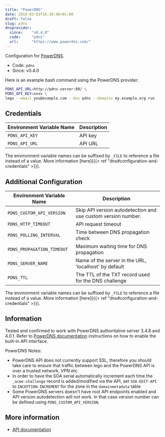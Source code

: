 ```yaml
---
title: "PowerDNS"
date: 2019-03-03T16:39:46+01:00
draft: false
slug: pdns
dnsprovider:
  since:    "v0.4.0"
  code:     "pdns"
  url:      "https://www.powerdns.com/"
---
```


<!-- THIS DOCUMENTATION IS AUTO-GENERATED. PLEASE DO NOT EDIT. -->
<!-- providers/dns/pdns/pdns.toml -->
<!-- THIS DOCUMENTATION IS AUTO-GENERATED. PLEASE DO NOT EDIT. -->


Configuration for [PowerDNS](https://www.powerdns.com/).


<!--more-->

- Code: `pdns`
- Since: v0.4.0


Here is an example bash command using the PowerDNS provider:

```bash
PDNS_API_URL=http://pdns-server:80/ \
PDNS_API_KEY=xxxx \
lego --email you@example.com --dns pdns --domains my.example.org run
```




## Credentials

| Environment Variable Name | Description |
|-----------------------|-------------|
| `PDNS_API_KEY` | API key |
| `PDNS_API_URL` | API URL |

The environment variable names can be suffixed by `_FILE` to reference a file instead of a value.
More information [here]({{< ref "dns#configuration-and-credentials" >}}).


## Additional Configuration

| Environment Variable Name | Description |
|--------------------------------|-------------|
| `PDNS_CUSTOM_API_VERSION` | Skip API version autodetection and use custom version number. |
| `PDNS_HTTP_TIMEOUT` | API request timeout |
| `PDNS_POLLING_INTERVAL` | Time between DNS propagation check |
| `PDNS_PROPAGATION_TIMEOUT` | Maximum waiting time for DNS propagation |
| `PDNS_SERVER_NAME` | Name of the server in the URL, 'localhost' by default |
| `PDNS_TTL` | The TTL of the TXT record used for the DNS challenge |

The environment variable names can be suffixed by `_FILE` to reference a file instead of a value.
More information [here]({{< ref "dns#configuration-and-credentials" >}}).

## Information

Tested and confirmed to work with PowerDNS authoritative server 3.4.8 and 4.0.1. Refer to [PowerDNS documentation](https://doc.powerdns.com/md/httpapi/README/) instructions on how to enable the built-in API interface.

PowerDNS Notes:
- PowerDNS API does not currently support SSL, therefore you should take care to ensure that traffic between lego and the PowerDNS API is over a trusted network, VPN etc.
- In order to have the SOA serial automatically increment each time the `_acme-challenge` record is added/modified via the API, set `SOA-EDIT-API` to `INCEPTION-INCREMENT` for the zone in the `domainmetadata` table
- Some PowerDNS servers doesn't have root API endpoints enabled and API version autodetection will not work. In that case version number can be defined using `PDNS_CUSTOM_API_VERSION`.



## More information

- [API documentation](https://doc.powerdns.com/md/httpapi/README/)

<!-- THIS DOCUMENTATION IS AUTO-GENERATED. PLEASE DO NOT EDIT. -->
<!-- providers/dns/pdns/pdns.toml -->
<!-- THIS DOCUMENTATION IS AUTO-GENERATED. PLEASE DO NOT EDIT. -->
